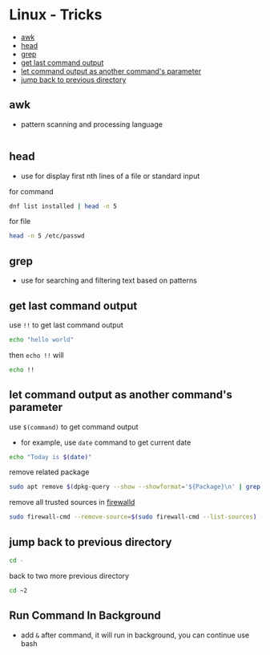 # Linux - Tricks

* [awk](#awk)
* [head](#head)
* [grep](#grep)
* [get last command output](#get-last-command-output)
* [let command output as another command's parameter](#let-command-output-as-another-commands-parameter)
* [jump back to previous directory](#jump-back-to-previous-directory)

## awk

- pattern scanning and processing language

```sh
```

## head

- use for display first nth lines of a file or standard input

for command

```sh
dnf list installed | head -n 5
```

for file

```sh
head -n 5 /etc/passwd
```

## grep

- use for searching and filtering text based on patterns

## get last command output

use `!!` to get last command output

```sh
echo "hello world"
```

then `echo !!` will

```sh
echo !!
```

## let command output as another command's parameter

use `$(command)` to get command output

- for example, use `date` command to get current date

```sh
echo "Today is $(date)"
```

remove related package

```sh
sudo apt remove $(dpkg-query --show --showformat='${Package}\n' | grep -i 'package-name')
```

remove all trusted sources in [firewalld](linux-firewalld.md)

```sh
sudo firewall-cmd --remove-source=$(sudo firewall-cmd --list-sources) --permanent
```

## jump back to previous directory

```sh
cd -
```

back to two more previous directory

```sh
cd ~2
```

## Run Command In Background

- add `&` after command, it will run in background, you can continue use bash
